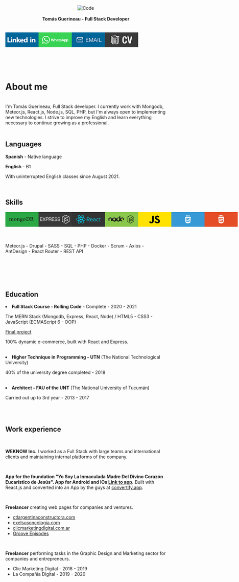 <div align="center">
  <img alt="Code" src="https://images.unsplash.com/photo-1546900703-cf06143d1239?ixid=MnwxMjA3fDB8MHxwaG90by1wYWdlfHx8fGVufDB8fHx8&ixlib=rb-1.2.1&auto=format&fit=crop&w=991&q=80" style="max-height:163px; width:100; height: 300px; max-width:100%" />
</div>
<br>
<div align="center">
  <strong>Tomás Guerineau - Full Stack Developer</strong>
</div>
<br>
<br>
<div style="display:flex;">
<a href="https://www.linkedin.com/in/tomasgueri/"> <img align="left" alt="linked-in" src="./linkedin-up.jpg" /></a>
<a href="https://api.whatsapp.com/send?phone=+5493816518701"> <img align="left" alt="linked-in" src="./whatsapp-up.jpg" /></a>
<a href="mailto:tomasguerineau@gmail.com"> <img align="left" alt="linked-in" src="./email-up.jpg" /></a>
<a href="./CV Guerineau, Tomás - Full Stack Developer.pdf" download="CV Guerineau, Tomás - Full Stack Developer.pdf"> <img align="left" alt="linked-in" src="./curriculumvitae-up.jpg" /></a>
</div>
<br>
<br>
<br>
<br>
<!-- # About me -->
<h1>About me</h1>
<br>
I'm Tomás Guerineau, Full Stack developer. I currently work with Mongodb, Meteor.js, React.js, Node.js, SQL, PHP, but I'm always open to implementing new
technologies. I strive to improve my English and learn everything necessary to continue growing as a professional.
<br>
<br>
<!-- ## languages -->
<h2>Languages</h2>
<p><b>Spanish</b> - Native language</p>
<p><b>English</b> - B1</p>
<p>With uninterrupted English classes since August 2021.</p>
<br>
<!-- ## Skills -->
<h2>Skills</h2>
<div style="display:flex;">
<img align="left" alt="mongodb" src="./mongodb.jpg" />
<img align="left" alt="express" src="./express.jpg" />
<img align="left" alt="react" src="./react.jpg" />
<img align="left" alt="nodejs" src="./node.jpg" />
<img align="left" alt="javascript" src="./javascript.jpg" />
<img align="left" alt="css3" src="./css3.jpg" />
<img align="left" alt="html5" src="./html5.jpg" />
</div>
<br>
<br>
<br>
Meteor.js - Drupal - SASS - SQL - PHP - Docker - Scrum - Axios - AntDesign - React Router - REST API
<br>
<br>
<br>
<br>
<br>
<br>
<h2>Education</h2>
<li><b>Full Stack Course - Rolling Code</b> - Complete - 2020 - 2021</li>
  <p> The MERN Stack (Mongodb, Express, React, Node) / HTML5 - CSS3 - JavaScript (ECMAScript 6 - OOP) </p>
  <a href="https://desafio-final-beta.vercel.app/"> Final project </a>
  <p> 100% dynamic e-commerce, built with React and Express. </p>
<br>
  <li><b>Higher Technique in Programming - UTN</b> (The National Technological University)</li>
  <p> 40% of the university degree completed - 2018 </p>
<br>
  <li><b>Architect - FAU of the UNT</b> (The National University of Tucumán)</li>
  <p> Carried out up to 3rd year - 2013 - 2017 </p>
<br>
<br>
<!-- ## work experience -->
<h2>Work experience</h2>
<br>
<p><b>WEKNOW Inc.</b> I worked as a Full Stack with large teams and international clients and maintaining internal platforms of the company. </p>
<br>
<p><b>App for the foundation "Yo Soy La Inmaculada Madre
Del Divino Corazón Eucarístico de Jesús". App for
  Android and IOs <a href="http://onelink.to/kjgyhz" target="_BLANK">Link to app</a>.</b> Built with React.js and converted into an App by the guys at
  <a href="https://convertify.app/es" target="_BLANK">convertify.app</a>.</p>
<br>
<p><b>Freelancer</b> creating web pages for companies and ventures. </p>
<ul>
  <li><a href="http://ctlargentinaconstructora.com/">ctlargentinaconstructora.com</a></li>
  <li><a href="https://www.exelsusoncologia.com/">exelsusoncologia.com</a></li>
  <li><a href="http://clicmarketingdigital.com.ar/">clicmarketingdigital.com.ar</a></li>
  <li><a href="https://groov.vercel.app/">Groove Episodes</a></li>
</ul>
<br>
<p><b>Freelancer</b> performing tasks in the Graphic Design and Marketing sector for companies and entrepreneurs. </p>
<ul>
  <li> Clic Marketing Digital - 2018 - 2019 </li>
  <li> La Compañía Digital - 2019 - 2020 </li>
</ul>
<br>

<!--
**tomasgueri/tomasgueri** is a ✨ _special_ ✨ repository because its `README.md` (this file) appears on your GitHub profile.

Here are some ideas to get you started:

- 🔭 I’m currently working on ...
- 🌱 I’m currently learning ...
- 👯 I’m looking to collaborate on ...
- 🤔 I’m looking for help with ...
- 💬 Ask me about ...
- 📫 How to reach me: ...
- 😄 Pronouns: ...
- ⚡ Fun fact: ...
-->
